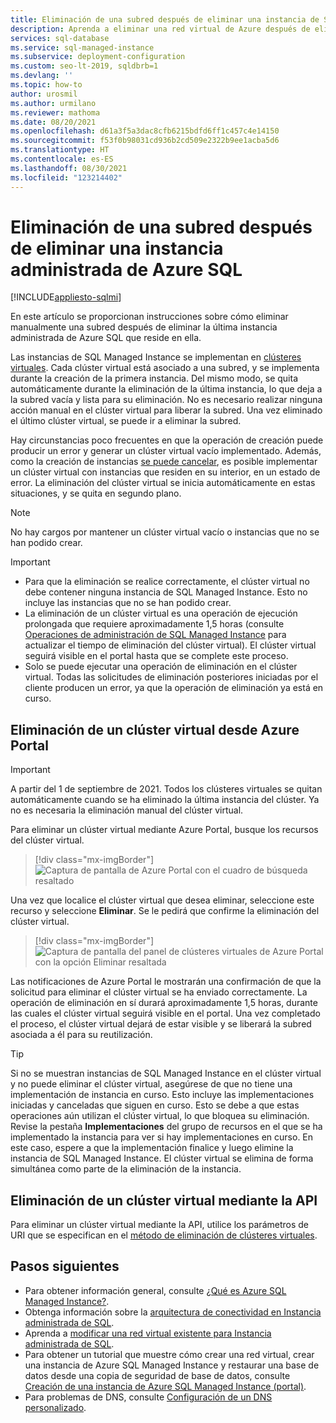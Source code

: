 ```yaml
---
title: Eliminación de una subred después de eliminar una instancia de SQL Managed Instance
description: Aprenda a eliminar una red virtual de Azure después de eliminar una instancia administrada de Azure SQL.
services: sql-database
ms.service: sql-managed-instance
ms.subservice: deployment-configuration
ms.custom: seo-lt-2019, sqldbrb=1
ms.devlang: ''
ms.topic: how-to
author: urosmil
ms.author: urmilano
ms.reviewer: mathoma
ms.date: 08/20/2021
ms.openlocfilehash: d61a3f5a3dac8cfb6215bdfd6ff1c457c4e14150
ms.sourcegitcommit: f53f0b98031cd936b2cd509e2322b9ee1acba5d6
ms.translationtype: HT
ms.contentlocale: es-ES
ms.lasthandoff: 08/30/2021
ms.locfileid: "123214402"
---
```

# <a name="delete-a-subnet-after-deleting-an-azure-sql-managed-instance"></a>Eliminación de una subred después de eliminar una instancia administrada de Azure SQL
[!INCLUDE[appliesto-sqlmi](../includes/appliesto-sqlmi.md)]

En este artículo se proporcionan instrucciones sobre cómo eliminar manualmente una subred después de eliminar la última instancia administrada de Azure SQL que reside en ella.

Las instancias de SQL Managed Instance se implementan en [clústeres virtuales](connectivity-architecture-overview.md#virtual-cluster-connectivity-architecture). Cada clúster virtual está asociado a una subred, y se implementa durante la creación de la primera instancia. Del mismo modo, se quita automáticamente durante la eliminación de la última instancia, lo que deja a la subred vacía y lista para su eliminación. No es necesario realizar ninguna acción manual en el clúster virtual para liberar la subred. Una vez eliminado el último clúster virtual, se puede ir a eliminar la subred.

Hay circunstancias poco frecuentes en que la operación de creación puede producir un error y generar un clúster virtual vacío implementado. Además, como la creación de instancias [se puede cancelar](management-operations-cancel.md), es posible implementar un clúster virtual con instancias que residen en su interior, en un estado de error. La eliminación del clúster virtual se inicia automáticamente en estas situaciones, y se quita en segundo plano.

> [!NOTE]
> No hay cargos por mantener un clúster virtual vacío o instancias que no se han podido crear.

> [!IMPORTANT]
> - Para que la eliminación se realice correctamente, el clúster virtual no debe contener ninguna instancia de SQL Managed Instance. Esto no incluye las instancias que no se han podido crear. 
> - La eliminación de un clúster virtual es una operación de ejecución prolongada que requiere aproximadamente 1,5 horas (consulte [Operaciones de administración de SQL Managed Instance](management-operations-overview.md) para actualizar el tiempo de eliminación del clúster virtual). El clúster virtual seguirá visible en el portal hasta que se complete este proceso.
> - Solo se puede ejecutar una operación de eliminación en el clúster virtual. Todas las solicitudes de eliminación posteriores iniciadas por el cliente producen un error, ya que la operación de eliminación ya está en curso.

## <a name="delete-a-virtual-cluster-from-the-azure-portal"></a>Eliminación de un clúster virtual desde Azure Portal

> [!IMPORTANT]
> A partir del 1 de septiembre de 2021. Todos los clústeres virtuales se quitan automáticamente cuando se ha eliminado la última instancia del clúster. Ya no es necesaria la eliminación manual del clúster virtual.

Para eliminar un clúster virtual mediante Azure Portal, busque los recursos del clúster virtual.

> [!div class="mx-imgBorder"]
> ![Captura de pantalla de Azure Portal con el cuadro de búsqueda resaltado](./media/virtual-cluster-delete/virtual-clusters-search.png)

Una vez que localice el clúster virtual que desea eliminar, seleccione este recurso y seleccione **Eliminar**. Se le pedirá que confirme la eliminación del clúster virtual.

> [!div class="mx-imgBorder"]
> ![Captura de pantalla del panel de clústeres virtuales de Azure Portal con la opción Eliminar resaltada](./media/virtual-cluster-delete/virtual-clusters-delete.png)

Las notificaciones de Azure Portal le mostrarán una confirmación de que la solicitud para eliminar el clúster virtual se ha enviado correctamente. La operación de eliminación en sí durará aproximadamente 1,5 horas, durante las cuales el clúster virtual seguirá visible en el portal. Una vez completado el proceso, el clúster virtual dejará de estar visible y se liberará la subred asociada a él para su reutilización.

> [!TIP]
> Si no se muestran instancias de SQL Managed Instance en el clúster virtual y no puede eliminar el clúster virtual, asegúrese de que no tiene una implementación de instancia en curso. Esto incluye las implementaciones iniciadas y canceladas que siguen en curso. Esto se debe a que estas operaciones aún utilizan el clúster virtual, lo que bloquea su eliminación. Revise la pestaña **Implementaciones** del grupo de recursos en el que se ha implementado la instancia para ver si hay implementaciones en curso. En este caso, espere a que la implementación finalice y luego elimine la instancia de SQL Managed Instance. El clúster virtual se elimina de forma simultánea como parte de la eliminación de la instancia.

## <a name="delete-a-virtual-cluster-by-using-the-api"></a>Eliminación de un clúster virtual mediante la API

Para eliminar un clúster virtual mediante la API, utilice los parámetros de URI que se especifican en el [método de eliminación de clústeres virtuales](/rest/api/sql/virtualclusters/delete).

## <a name="next-steps"></a>Pasos siguientes

- Para obtener información general, consulte [¿Qué es Azure SQL Managed Instance?](sql-managed-instance-paas-overview.md).
- Obtenga información sobre la [arquitectura de conectividad en Instancia administrada de SQL](connectivity-architecture-overview.md).
- Aprenda a [modificar una red virtual existente para Instancia administrada de SQL](vnet-existing-add-subnet.md).
- Para obtener un tutorial que muestre cómo crear una red virtual, crear una instancia de Azure SQL Managed Instance y restaurar una base de datos desde una copia de seguridad de base de datos, consulte [Creación de una instancia de Azure SQL Managed Instance (portal)](instance-create-quickstart.md).
- Para problemas de DNS, consulte [Configuración de un DNS personalizado](custom-dns-configure.md).

